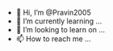 - 👋 Hi, I’m @Pravin2005
- 🌱 I’m currently learning ...
- 💞️ I’m looking to learn on ...
- 📫 How to reach me ...

<!---
Pravin2005/Pravin2005 is a ✨ special ✨ repository because its `README.md` (this file) appears on your GitHub profile.
You can click the Preview link to take a look at your changes.
--->

